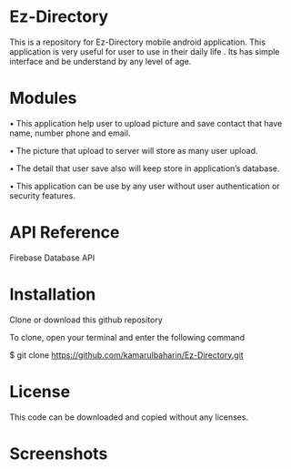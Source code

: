 # Ez-Directory

This is a repository for Ez-Directory mobile android application.
This application is very useful for user to use in their daily life .
Its has simple interface and be understand by any level of age.

# Modules

•	This application help user to upload picture and save contact that have name, number phone and email.

•	The picture that upload to server will store as many user upload.

•	The detail that user save also will keep store in application’s database.

•	This application can be use by any user without user authentication or security features.

# API Reference

Firebase Database API

# Installation

Clone or download this github repository

To clone, open your terminal and enter the following command

   $ git clone https://github.com/kamarulbaharin/Ez-Directory.git

# License

This code can be downloaded and copied without any licenses.

# Screenshots
